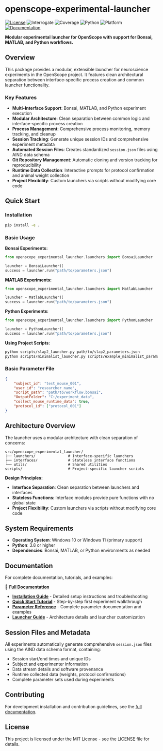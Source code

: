 # openscope-experimental-launcher

[![License](https://img.shields.io/badge/license-MIT-brightgreen)](LICENSE)
![Interrogate](https://img.shields.io/badge/interrogate-98.8%25-brightgreen)
![Coverage](https://img.shields.io/badge/coverage-61.7%25-orange?logo=codecov)
![Python](https://img.shields.io/badge/python->=3.8-blue?logo=python)
![Platform](https://img.shields.io/badge/platform-Windows-blue?logo=windows)
[![Documentation](https://img.shields.io/badge/docs-latest-blue?logo=gitbook)](https://allenneuraldynamics.github.io/openscope-experimental-launcher/)

**Modular experimental launcher for OpenScope with support for Bonsai, MATLAB, and Python workflows.**

## Overview

This package provides a modular, extensible launcher for neuroscience experiments in the OpenScope project. It features clean architectural separation between interface-specific process creation and common launcher functionality.

### Key Features

- **Multi-Interface Support**: Bonsai, MATLAB, and Python experiment execution
- **Modular Architecture**: Clean separation between common logic and interface-specific process creation
- **Process Management**: Comprehensive process monitoring, memory tracking, and cleanup
- **Session Tracking**: Generate unique session IDs and comprehensive experiment metadata
- **Automated Session Files**: Creates standardized `session.json` files using AIND data schema
- **Git Repository Management**: Automatic cloning and version tracking for reproducibility
- **Runtime Data Collection**: Interactive prompts for protocol confirmation and animal weight collection
- **Project Flexibility**: Custom launchers via scripts without modifying core code

## Quick Start

### Installation
```bash
pip install -e .
```

### Basic Usage

**Bonsai Experiments:**
```python
from openscope_experimental_launcher.launchers import BonsaiLauncher

launcher = BonsaiLauncher()
success = launcher.run("path/to/parameters.json")
```

**MATLAB Experiments:**
```python
from openscope_experimental_launcher.launchers import MatlabLauncher

launcher = MatlabLauncher()
success = launcher.run("path/to/parameters.json")
```

**Python Experiments:**
```python
from openscope_experimental_launcher.launchers import PythonLauncher

launcher = PythonLauncher()
success = launcher.run("path/to/parameters.json")
```

**Using Project Scripts:**
```bash
python scripts/slap2_launcher.py path/to/slap2_parameters.json
python scripts/minimalist_launcher.py scripts/example_minimalist_params.json
```

### Basic Parameter File
```json
{
    "subject_id": "test_mouse_001",
    "user_id": "researcher_name", 
    "script_path": "path/to/workflow.bonsai",
    "OutputFolder": "C:/experiment_data",
    "collect_mouse_runtime_data": true,
    "protocol_id": ["protocol_001"]
}
```

## Architecture Overview

The launcher uses a modular architecture with clean separation of concerns:

```
src/openscope_experimental_launcher/
├── launchers/               # Interface-specific launchers
├── interfaces/              # Stateless interface functions  
└── utils/                   # Shared utilities
scripts/                     # Project-specific launcher scripts
```

**Design Principles:**
- **Interface Separation**: Clean separation between launchers and interfaces
- **Stateless Functions**: Interface modules provide pure functions with no global state
- **Project Flexibility**: Custom launchers via scripts without modifying core code

## System Requirements

- **Operating System**: Windows 10 or Windows 11 (primary support)
- **Python**: 3.8 or higher
- **Dependencies**: Bonsai, MATLAB, or Python environments as needed

## Documentation

For complete documentation, tutorials, and examples:

📖 **[Full Documentation](https://allenneuraldynamics.github.io/openscope-experimental-launcher/)**

- **[Installation Guide](docs/source/installation.rst)** - Detailed setup instructions and troubleshooting
- **[Quick Start Tutorial](docs/source/quickstart.rst)** - Step-by-step first experiment walkthrough  
- **[Parameter Reference](docs/source/parameter_files.rst)** - Complete parameter documentation and examples
- **[Launcher Guide](docs/source/rig_launchers.rst)** - Architecture details and launcher customization

## Session Files and Metadata

All experiments automatically generate comprehensive `session.json` files using the AIND data schema format, containing:

- Session start/end times and unique IDs
- Subject and experimenter information  
- Data stream details and software provenance
- Runtime collected data (weights, protocol confirmations)
- Complete parameter sets used during experiments

## Contributing

For development installation and contribution guidelines, see the [full documentation](https://allenneuraldynamics.github.io/openscope-experimental-launcher/).

## License

This project is licensed under the MIT License - see the [LICENSE](LICENSE) file for details.
